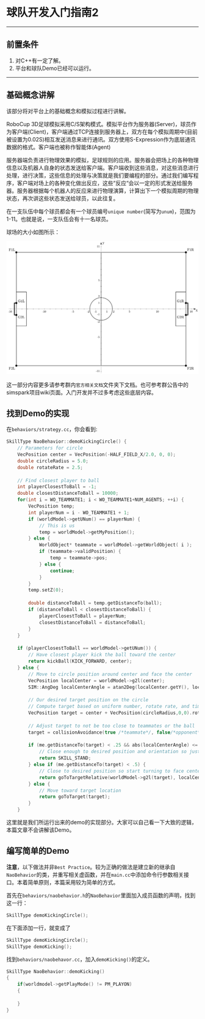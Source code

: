 # 球队开发入门指南2

---

## 前置条件

1. 对C++有一定了解。
2. 平台和球队Demo已经可以运行。

---

## 基础概念讲解

该部分将对平台上的基础概念和模拟过程进行讲解。

RoboCup 3D足球模拟采用C/S架构模式。模拟平台作为服务器(Server)，球员作为客户端(Client)，客户端通过TCP连接到服务器上，双方在每个模拟周期中(目前被设置为0.02S)相互发送消息来进行通讯。双方使用S-Expression作为底层通讯数据的格式。客户端也被称作智能体(Agent)

服务器端负责进行物理效果的模拟，足球规则的应用。服务器会把场上的各种物理信息以及机器人自身的状态发送给客户端。客户端收到这些消息，对这些消息进行处理，进行决策，这些信息的处理与决策就是我们要编程的部分。通过我们编写程序，客户端对场上的各种变化做出反应，这些“反应“会以一定的形式发送给服务器。服务器根据每个机器人的反应来进行物理演算，计算出下一个模拟周期的物理状态，再次讲这些状态发送给球员，以此往复。

在一支队伍中每个球员都会有一个球员编号`unique number`(简写为`unum`)，范围为1-11。也就是说，一支队伍会有十一名球员。

球场的大小如图所示：

![avator](1.png)

这一部分内容更多请参考群内`官方相关文档`文件夹下文档。也可参考群公告中的simspark项目wiki页面。入门开发并不过多考虑这些底层内容。

## 找到Demo的实现

在`behaviors/strategy.cc`，你会看到:

```cpp
SkillType NaoBehavior::demoKickingCircle() {
    // Parameters for circle
    VecPosition center = VecPosition(-HALF_FIELD_X/2.0, 0, 0);
    double circleRadius = 5.0;
    double rotateRate = 2.5;

    // Find closest player to ball
    int playerClosestToBall = -1;
    double closestDistanceToBall = 10000;
    for(int i = WO_TEAMMATE1; i < WO_TEAMMATE1+NUM_AGENTS; ++i) {
        VecPosition temp;
        int playerNum = i - WO_TEAMMATE1 + 1;
        if (worldModel->getUNum() == playerNum) {
            // This is us
            temp = worldModel->getMyPosition();
        } else {
            WorldObject* teammate = worldModel->getWorldObject( i );
            if (teammate->validPosition) {
                temp = teammate->pos;
            } else {
                continue;
            }
        }
        temp.setZ(0);

        double distanceToBall = temp.getDistanceTo(ball);
        if (distanceToBall < closestDistanceToBall) {
            playerClosestToBall = playerNum;
            closestDistanceToBall = distanceToBall;
        }
    }

    if (playerClosestToBall == worldModel->getUNum()) {
        // Have closest player kick the ball toward the center
        return kickBall(KICK_FORWARD, center);
    } else {
        // Move to circle position around center and face the center
        VecPosition localCenter = worldModel->g2l(center);
        SIM::AngDeg localCenterAngle = atan2Deg(localCenter.getY(), localCenter.getX());

        // Our desired target position on the circle
        // Compute target based on uniform number, rotate rate, and time
        VecPosition target = center + VecPosition(circleRadius,0,0).rotateAboutZ(360.0/(NUM_AGENTS-1)*(worldModel->getUNum()-(worldModel->getUNum() > playerClosestToBall ? 1 : 0)) + worldModel->getTime()*rotateRate);

        // Adjust target to not be too close to teammates or the ball
        target = collisionAvoidance(true /*teammate*/, false/*opponent*/, true/*ball*/, 1/*proximity thresh*/, .5/*collision thresh*/, target, true/*keepDistance*/);

        if (me.getDistanceTo(target) < .25 && abs(localCenterAngle) <= 10) {
            // Close enough to desired position and orientation so just stand
            return SKILL_STAND;
        } else if (me.getDistanceTo(target) < .5) {
            // Close to desired position so start turning to face center
            return goToTargetRelative(worldModel->g2l(target), localCenterAngle);
        } else {
            // Move toward target location
            return goToTarget(target);
        }
    }

```

这里就是我们所运行出来的demo的实现部分。大家可以自己看一下大致的逻辑，本篇文章不会讲解该Demo。

## 编写简单的Demo

**注意**，以下做法并非`Best Practice`。较为正确的做法是建立新的继承自`NaoBehavior`的类，并重写相关虚函数，并在`main.cc`中添加命令行参数相关接口。本着简单原则，本篇采用较为简单的方式。

首先在`behaviors/naobehavior.h`的`NaoBehavior`里面加入成员函数的声明，找到这一行：

```cpp
SkillType demoKickingCircle();
```

在下面添加一行，就变成了

```cpp
SkillType demoKickingCircle();
SkillType demoKicking();
```

找到`behaviors/naobehavor.cc`，加入`demoKicking()`的定义。

```cpp
SkillType NaoBehavior::demoKicking()
{
    if(worldmodel->getPlayMode() != PM_PLAYON)
    {

    }
}






